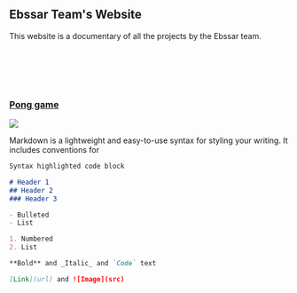 ## Ebssar Team's Website

This website is a documentary of all the projects by the Ebssar team.

<br>
<br>
<br>
<br>

<a href="/pong.md">

### Pong game

<img src="/pong.png">

</a>

Markdown is a lightweight and easy-to-use syntax for styling your writing. It includes conventions for

```markdown
Syntax highlighted code block

# Header 1
## Header 2
### Header 3

- Bulleted
- List

1. Numbered
2. List

**Bold** and _Italic_ and `Code` text

[Link](url) and ![Image](src)
```
